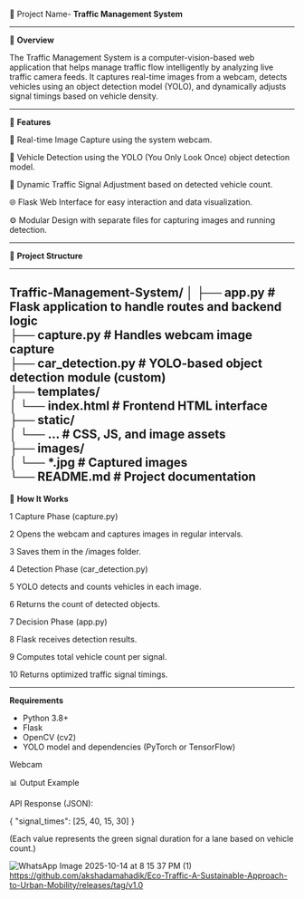 🚦 Project Name- **Traffic Management System**<br>

--------------------------------------

📖 **Overview**

The Traffic Management System is a computer-vision-based web application that helps manage traffic flow intelligently by analyzing live traffic camera feeds. It captures real-time images from a webcam, detects vehicles using an object detection model (YOLO), and dynamically adjusts signal timings based on vehicle density.

------------------------------------

🧩 **Features**

🎥 Real-time Image Capture using the system webcam.

🤖 Vehicle Detection using the YOLO (You Only Look Once) object detection model.

🚗 Dynamic Traffic Signal Adjustment based on detected vehicle count.

🌐 Flask Web Interface for easy interaction and data visualization.

⚙️ Modular Design with separate files for capturing images and running detection.

-------------------------------------
📂 **Project Structure**<br>

--------------------------------------------

Traffic-Management-System/ 
│
├── app.py                # Flask application to handle routes and backend logic<br>
├── capture.py            # Handles webcam image capture<br>
├── car_detection.py      # YOLO-based object detection module (custom)<br>
├── templates/<br>
│   └── index.html        # Frontend HTML interface<br>
├── static/<br>
│   └── ...               # CSS, JS, and image assets<br>
├── images/<br>
│   └── *.jpg             # Captured images<br>
└── README.md             # Project documentation<br>
------------------------------------------------------------------
🧠 **How It Works**

1 Capture Phase (capture.py)

2 Opens the webcam and captures images in regular intervals.

3 Saves them in the /images folder.

4 Detection Phase (car_detection.py)

5 YOLO detects and counts vehicles in each image.

6 Returns the count of detected objects.

7 Decision Phase (app.py)

8 Flask receives detection results.

9 Computes total vehicle count per signal.

10 Returns optimized traffic signal timings.

--------------------------------------------------------------
 **Requirements**

- Python 3.8+
- Flask
- OpenCV (cv2)
- YOLO model and dependencies (PyTorch or TensorFlow)

Webcam

📊 Output Example

API Response (JSON):

{
  "signal_times": [25, 40, 15, 30]
}


(Each value represents the green signal duration for a lane based on vehicle count.)

![WhatsApp Image 2025-10-14 at 8 15 37 PM (1)](https://github.com/user-attachments/assets/446dd4d9-5bd6-4007-869c-67e6fac7dbbc)
https://github.com/akshadamahadik/Eco-Traffic-A-Sustainable-Approach-to-Urban-Mobility/releases/tag/v1.0

